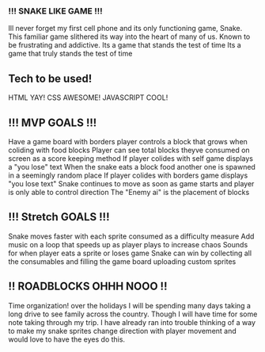 ### !!! SNAKE LIKE GAME !!!
Ill never forget my first cell phone and its only functioning game, Snake. 
This familiar game slithered its way into the heart of many of us. Known to be frustrating and addictive. Its a game that stands the test of time
Its a game that truly stands the test of time

## Tech to be used!
HTML YAY!
CSS AWESOME!
JAVASCRIPT COOL!

## !!! MVP GOALS !!!
Have a game board with borders
player controls a block that grows when coliding with food blocks
Player can see total blocks theyve consumed on screen as a score keeping method
If player colides with self game displays a "you lose" text
When the snake eats a block food another one is spawned in a seemingly random place
If player colides with borders game displays "you lose text"
Snake continues to move as soon as game starts and player is only able to control direction
The "Enemy ai" is the placement of blocks

## !!! Stretch GOALS !!!
Snake moves faster with each sprite consumed as a difficulty measure
Add music on a loop that speeds up as player plays to increase chaos
Sounds for when player eats a sprite or loses game
Snake can win by collecting all the consumables and filling the game board
uploading custom sprites



## !! ROADBLOCKS OHHH NOOO !!
Time organization! over the holidays I will be spending many days taking a long drive to see family across the country. Though I will have time for some note taking through my trip.
I have already ran into trouble thinking of a way to make my snake sprites change direction with player movement and would love to have the eyes do this.

